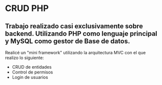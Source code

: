 # CRUD PHP

## Trabajo realizado casi exclusivamente sobre backend. Utilizando PHP como lenguaje principal y MySQL como gestor de Base de datos.

Realicé un "mini framework" utilizando la arquitectura MVC con el que realizo lo siguiente:

- CRUD de entidades
- Control de permisos
- Login de usuarios
